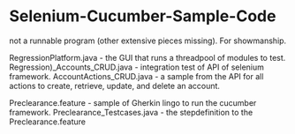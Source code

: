 # Selenium-Cucumber-Sample-Code
not a runnable program (other extensive pieces missing).  For showmanship.


RegressionPlatform.java - the GUI that runs a threadpool of modules to test.
Regression)_Accounts_CRUD.java - integration test of API of selenium framework.
AccountActions_CRUD.java - a sample from the API for all actions to create, retrieve, update, and delete an account.

Preclearance.feature - sample of Gherkin lingo to run the cucumber framework.
Preclearance_Testcases.java - the stepdefinition to the Preclearance.feature
